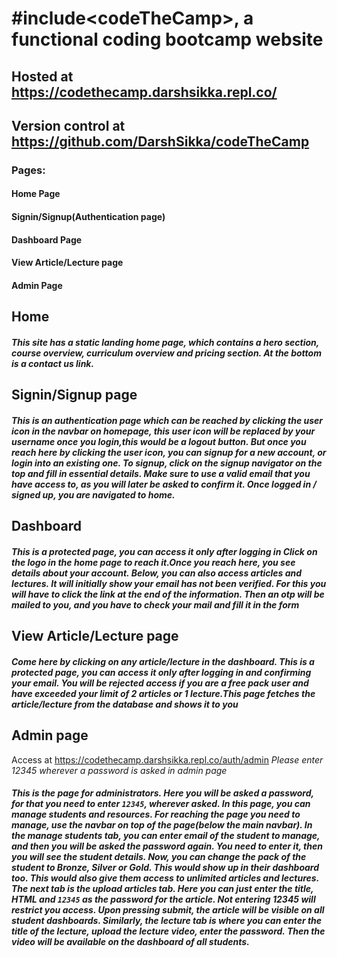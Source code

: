 # #include&lt;codeTheCamp&gt;, a functional coding bootcamp website

## Hosted at https://codethecamp.darshsikka.repl.co/

## Version control at https://github.com/DarshSikka/codeTheCamp

### Pages:

#### Home Page

#### Signin/Signup(Authentication page)

#### Dashboard Page

#### View Article/Lecture page

#### Admin Page

## Home

##### This site has a static landing home page, which contains a hero section, course overview, curriculum overview and pricing section. At the bottom is a contact us link.

## Signin/Signup page

##### This is an authentication page which can be reached by clicking the user icon in the navbar on homepage, this user icon will be replaced by your username once you login,this would be a logout button. But once you reach here by clicking the user icon, you can signup for a new account, or login into an existing one. To signup, click on the signup navigator on the top and fill in essential details. Make sure to use a valid email that you have access to, as you will later be asked to confirm it. Once logged in / signed up, you are navigated to home.

## Dashboard

##### This is a protected page, you can access it only after logging in Click on the logo in the home page to reach it.Once you reach here, you see details about your account. Below, you can also access articles and lectures. It will initially show your email has not been verified. For this you will have to click the link at the end of the information. Then an otp will be mailed to you, and you have to check your mail and fill it in the form

## View Article/Lecture page

##### Come here by clicking on any article/lecture in the dashboard. This is a protected page, you can access it only after logging in and confirming your email. You will be rejected access if you are a free pack user and have exceeded your limit of 2 articles or 1 lecture.This page fetches the article/lecture from the database and shows it to you

## Admin page

Access at https://codethecamp.darshsikka.repl.co/auth/admin
_Please enter 12345 wherever a password is asked in admin page_

##### This is the page for administrators. Here you will be asked a password, for that you need to enter `12345`, wherever asked. In this page, you can manage students and resources. For reaching the page you need to manage, use the navbar on top of the page(below the main navbar). In the manage students tab, you can enter email of the student to manage, and then you will be asked the password again. You need to enter it, then you will see the student details. Now, you can change the pack of the student to Bronze, Silver or Gold. This would show up in their dashboard too. This would also give them access to unlimited articles and lectures. The next tab is the upload articles tab. Here you can just enter the title, HTML and `12345` as the password for the article. Not entering 12345 will restrict you access. Upon pressing submit, the article will be visible on all student dashboards. Similarly, the lecture tab is where you can enter the title of the lecture, upload the lecture video, enter the password. Then the video will be available on the dashboard of all students.
